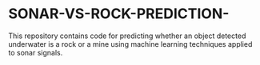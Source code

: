# SONAR-VS-ROCK-PREDICTION-
This repository contains code for predicting whether an object detected underwater is a rock or a mine using machine learning techniques applied to sonar signals.
